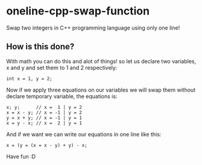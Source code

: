 # oneline-cpp-swap-function
Swap two integers in C++ programming language using only one line!

## How is this done?
With math you can do this and alot of things! so let us declare two variables, x and y and set them to 1 and 2 respectively:

```
int x = 1, y = 2;
```

Now if we apply three equations on our variables we will swap them without declare temporary variable, the equations is:

```
x; y;      // x =  1 | y = 2
x = x - y; // x = -1 | y = 2
y = x + y; // x = -1 | y = 1
x = y - x; // x =  2 | y = 1
```

And if we want we can write our equations in one line like this:

```
x = (y = (x = x - y) + y) - x;
```

Have fun :D
